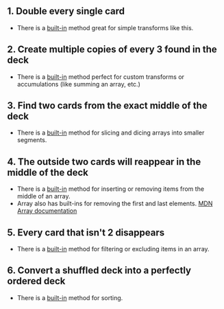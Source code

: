 ## 1. Double every single card

- There is a [built-in][map_method_docs] method great for simple transforms like this.

## 2. Create multiple copies of every 3 found in the deck

- There is a [built-in][reduce_method_docs] method perfect for custom transforms or accumulations (like summing an array, etc.)

## 3. Find two cards from the exact middle of the deck

- There is a [built-in][slice_method_docs] method for slicing and dicing arrays into smaller segments.

## 4. The outside two cards will reappear in the middle of the deck

- There is a [built-in][splice_method_docs] method for inserting or removing items from the middle of an array.
- Array also has built-ins for removing the first and last elements. [MDN Array documentation][array_docs]

## 5. Every card that isn't 2 disappears

- There is a [built-in][filter_method_docs] method for filtering or excluding items in an array.

## 6. Convert a shuffled deck into a perfectly ordered deck

- There is a [built-in][sort_method_docs] method for sorting.

[map_method_docs]: https://developer.mozilla.org/en-US/docs/Web/JavaScript/Reference/Global_Objects/Array/map
[reduce_method_docs]: https://developer.mozilla.org/en-US/docs/Web/JavaScript/Reference/Global_Objects/Array/reduce
[slice_method_docs]: https://developer.mozilla.org/en-US/docs/Web/JavaScript/Reference/Global_Objects/Array/slice
[splice_method_docs]: https://developer.mozilla.org/en-US/docs/Web/JavaScript/Reference/Global_Objects/Array/splice
[filter_method_docs]: https://developer.mozilla.org/en-US/docs/Web/JavaScript/Reference/Global_Objects/Array/filter
[sort_method_docs]: https://developer.mozilla.org/en-US/docs/Web/JavaScript/Reference/Global_Objects/Array/sort
[array_docs]: https://developer.mozilla.org/en-US/docs/Web/JavaScript/Reference/Global_Objects/Array/
